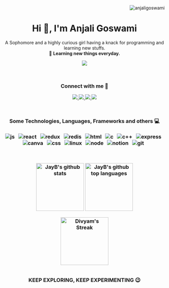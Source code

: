<p align="right"> <img src="https://komarev.com/ghpvc/?username=anjaligoswami" alt="anjaligoswami" /> </p>
<h1 align="center">Hi 👋, I'm Anjali Goswami</h1>
<p align="center">
A Sophomore and a highly curious girl having a knack for programming and learning new stuffs. <br>🌻 <b>Learning new things everyday.</b>
</p>
<p align="center">
  <img src="https://media1.giphy.com/media/1XCcD9VLQZ2Io/giphy.gif?cid=790b7611193718d74763a22a18c03db692018f9cd4a5f53e&rid=giphy.gif" />
</p>
<br>

<h3 align="center">Connect with me 🦄</h3>

<p align="center">
   <a href="https://linkedin.com/anjaligoswami20">
		<img src="https://img.shields.io/badge/Linkedin-2088FF?&style=for-the-badge&logo=linkedin&logoColor=white" />
	</a>
	<a href="mailto:agcodes86400@gmail.com">
		<img src="https://img.shields.io/badge/Gmail-FE7A16?&style=for-the-badge&logo=gmail&logoColor=white" />
	</a>
	<a href="https://instagram.com/anjaligoswami01">
		<img src="https://img.shields.io/badge/instagram-e60058?&style=for-the-badge&logo=instagram&logoColor=white" />
	</a>
  	<a href="https://twitter.com/anjaligoswami">
		<img src="https://img.shields.io/badge/Twitter-00cbe6?style=for-the-badge&logo=twitter&logoColor=white" />
	</a>
</p>
<br>
<h3 align="center">Some Technologies, Languages, Frameworks and others 💻<h3/>
  
<p align="center">
	<img src="https://img.shields.io/badge/JavaScript-F7DF1E?style=for-the-badge&logo=javascript&logoColor=black" alt="js" />&nbsp;&nbsp;
	<img src="https://img.shields.io/badge/React-a5f2f1?style=for-the-badge&logo=react&logoColor=black" alt="react" />&nbsp;&nbsp;
	<img src="https://img.shields.io/badge/Redux-0b0957?style=for-the-badge&logo=redux&logoColor=white" alt="redux" />&nbsp;&nbsp;
	<img src="https://img.shields.io/badge/Redis-5d59cf?style=for-the-badge&logo=redis&logoColor=white" alt="redis" />&nbsp;&nbsp;
	<img src="https://img.shields.io/badge/HTML-E34F26?style=for-the-badge&logo=html5&logoColor=white" alt="html" />&nbsp;&nbsp;
	<img src="https://img.shields.io/badge/C-008094?&style=for-the-badge&logo=c&logoColor=white" alt="c" />&nbsp;&nbsp;
	<img src="https://img.shields.io/badge/C++-a31d8f?&style=for-the-badge&logo=cplusplus&logoColor=white" alt="c++" />&nbsp;&nbsp;
	<img src="https://img.shields.io/badge/Express.js-404D59?style=for-the-badge&logo=express&logoColor=white" alt="express" />&nbsp;&nbsp;
	<img src="https://img.shields.io/badge/Canva-%234ea94b.svg?&style=for-the-badge&logo=canva&logoColor=white" alt="canva" />&nbsp;&nbsp;
	<img src="https://img.shields.io/badge/CSS-ff8800?style=for-the-badge&logo=CSS&logoColor=white" alt="css" />&nbsp;&nbsp;
	<img src="https://img.shields.io/badge/Linux-FCC624?style=for-the-badge&logo=linux&logoColor=black" alt="linux" />&nbsp;&nbsp;
  	<img src="https://img.shields.io/badge/Nodejs-197006?&style=for-the-badge&logo=node.js&logoColor=white" alt="node" />&nbsp;&nbsp;
	<img src="https://img.shields.io/badge/Notion-2088FF?style=for-the-badge&logo=notion&logoColor=white" alt="notion" />&nbsp;&nbsp;
	<img src="https://img.shields.io/badge/git-F05032?style=for-the-badge&logo=git&logoColor=white" alt="git" />&nbsp;&nbsp;
</p>

  <br>
<p align="center">
  <img height="150em" src="https://github-readme-stats.vercel.app/api?username=anjaligoswami&show_icons=true&theme=merko&count_private=true" alt="JayB's github stats" />
  <img height="150em" src="https://github-readme-stats.vercel.app/api/top-langs/?username=anjaligoswami&theme=merko&layout=compact" alt="JayB's github top languages" />
</p>
<p align="center">
    <img  height="150em" alt="Divyam's Streak" src="https://github-readme-streak-stats.herokuapp.com/?user=anjaligoswami&theme=merko"/>
  <br>
  <br>

  <p align="center"> KEEP EXPLORING, KEEP EXPERIMENTING 😉 </p>
</p>
